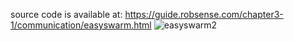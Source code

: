 source code is available at: 
https://guide.robsense.com/chapter3-1/communication/easyswarm.html 
![easyswarm2](https://github.com/user-attachments/assets/97306a5d-cdbc-4e0e-9601-18274a225960)
